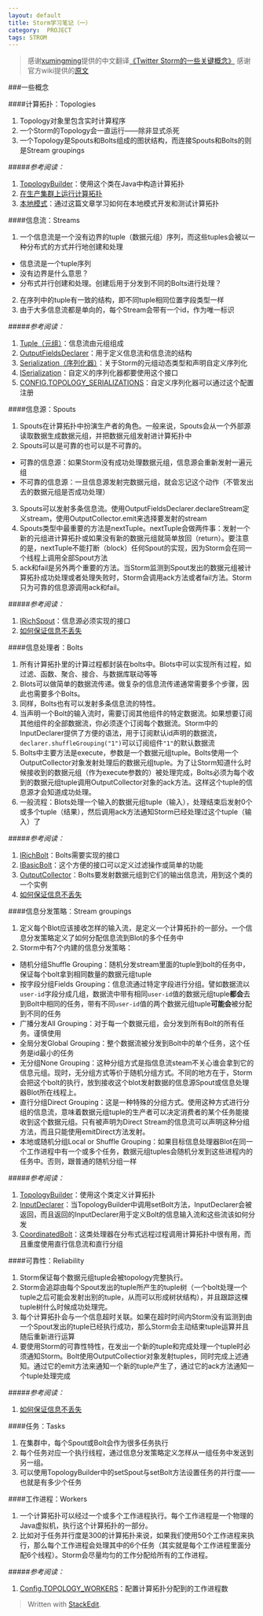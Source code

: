 ```yaml
---
layout: default
title: Storm学习笔记（一）
category:  PROJECT
tags: STROM
---
```


>感谢[xumingming](http://xumingming.sinaapp.com/)提供的中文翻译[《Twitter Storm的一些关键概念》](http://xumingming.sinaapp.com/117/twitter-storm%E7%9A%84%E4%B8%80%E4%BA%9B%E5%85%B3%E9%94%AE%E6%A6%82%E5%BF%B5/)
>感谢官方wiki提供的[原文](https://github.com/nathanmarz/storm/wiki/Concepts)

###一些概念

####计算拓扑：Topologies
1.  Topology对象里包含实时计算程序
2.  一个Storm的Topology会一直运行——除非显式杀死
3.   一个Topology是Spouts和Bolts组成的图状结构，而连接Spouts和Bolts的则是Stream groupings

#####*参考阅读：*
1.  [TopologyBuilder](http://nathanmarz.github.io/storm/doc/index.html)：使用这个类在Java中构造计算拓扑
2.  [在生产集群上运行计算拓扑](https://github.com/nathanmarz/storm/wiki/Running-topologies-on-a-production-cluster)
3.  [本地模式](https://github.com/nathanmarz/storm/wiki/Local-mode)：通过这篇文章学习如何在本地模式开发和测试计算拓扑

<!-- excerpt -->

####信息流：Streams
1.  一个信息流是一个没有边界的tuple（数据元组）序列，而这些tuples会被以一种分布式的方式并行地创建和处理
*   信息流是一个tuple序列
*   没有边界是什么意思？
*   分布式并行创建和处理。创建后用于分发到不同的Bolts进行处理？
2.  在序列中的tuple有一致的结构，即不同tuple相同位置字段类型一样
3.  由于大多信息流都是单向的，每个Stream会带有一个id，作为唯一标识

#####*参考阅读：*
1.  [Tuple（元组）](http://nathanmarz.github.com/storm/doc/backtype/storm/tuple/Tuple.html)：信息流由元组组成
2.  [OutputFieldsDeclarer](http://nathanmarz.github.com/storm/doc/backtype/storm/topology/OutputFieldsDeclarer.html)：用于定义信息流和信息流的结构
3.  [Serialization（序列化器）](https://github.com/nathanmarz/storm/wiki/Serialization)：关于Storm的元组动态类型和声明自定义序列化
4.  [ISerialization](http://nathanmarz.github.com/storm/doc/backtype/storm/serialization/ISerialization.html)：自定义的序列化器都要使用这个接口
5.  [CONFIG.TOPOLOGY_SERIALIZATIONS](http://nathanmarz.github.com/storm/doc/backtype/storm/Config.html#TOPOLOGY_SERIALIZATIONS)：自定义序列化器可以通过这个配置注册

####信息源：Spouts
1.  Spouts在计算拓扑中扮演生产者的角色。一般来说，Spouts会从一个外部源读取数据生成数据元组，并把数据元组发射进计算拓扑中
2.  Spouts可以是可靠的也可以是不可靠的。
*   可靠的信息源：如果Storm没有成功处理数据元组，信息源会重新发射一遍元组
*   不可靠的信息源：一旦信息源发射完数据元组，就会忘记这个动作（不管发出去的数据元组是否成功处理）
3.  Spouts可以发射多条信息流。使用OutputFieldsDeclarer.declareStream定义stream，使用OutputCollector.emit来选择要发射的stream
4.  Spouts类型中最重要的方法是nextTuple。nextTuple会做两件事：发射一个新的元组进计算拓扑或如果没有新的数据元组就简单放回（return）。要注意的是，nextTuple不能打断（block）任何Spout的实现，因为Storm会在同一个线程上调用全部Spout方法
5.  ack和fail是另外两个重要的方法。当Storm监测到Spout发出的数据元组被计算拓扑成功处理或者处理失败时，Storm会调用ack方法或者fail方法。Storm只为可靠的信息源调用ack和fail。

#####*参考阅读：*
1.  [IRichSpout](http://nathanmarz.github.com/storm/doc/backtype/storm/topology/IRichSpout.html)：信息源必须实现的接口
2.  [如何保证信息不丢失](https://github.com/nathanmarz/storm/wiki/Guaranteeing-message-processing)

####信息处理者：Bolts
1.  所有计算拓扑里的计算过程都封装在bolts中。Blots中可以实现所有过程，如过滤、函数、聚合、接合、与数据库联动等等
2.  Blots可以做简单的数据流传递。做复杂的信息流传递通常需要多个步骤，因此也需要多个Bolts。
3.  同样，Bolts也有可以发射多条信息流的特性。
4.  当声明一个Bolt的输入流时，需要订阅其他组件的特定数据流。如果想要订阅其他组件的全部数据流，你必须逐个订阅每个数据流。Storm中的InputDeclarer提供了方便的语法，用于订阅默认id声明的数据流，`declarer.shuffleGrouping("1")`可以订阅组件`"1"`的默认数据流
5.  Bolts中主要方法是execute，参数是一个数据元组tuple。Bolts使用一个OutputCollector对象发射处理后的数据元组tuple。为了让Storm知道什么时候接收到的数据元组（作为execute参数的）被处理完成，Bolts必须为每个收到的数据元组tuple调用OutputCollector对象的ack方法。这样这个tuple的信息源才会知道成功处理。
6.  一般流程：Blots处理一个输入的数据元组tuple（输入），处理结束后发射0个或多个tuple（结果），然后调用ack方法通知Storm已经处理过这个tuple（输入）了

#####*参考阅读：*
1.  [IRichBolt](http://nathanmarz.github.com/storm/doc/backtype/storm/topology/IRichBolt.html)：Bolts需要实现的接口
2.  [IBasicBolt](http://nathanmarz.github.com/storm/doc/backtype/storm/topology/IBasicBolt.html)：这个方便的接口可以定义过滤操作或简单的功能
3.  [OutputCollector](http://nathanmarz.github.com/storm/doc/backtype/storm/task/OutputCollector.html)：Bolts要发射数据元组到它们的输出信息流，用到这个类的一个实例
4.  [如何保证信息不丢失](https://github.com/nathanmarz/storm/wiki/Guaranteeing-message-processing)

####信息分发策略：Stream groupings
1.  定义每个Blot应该接收怎样的输入流，是定义一个计算拓扑的一部分。一个信息分发策略定义了如何分配信息流到Blot的多个任务中
2.  Storm中有7个内建的信息分发策略：
*   随机分组Shuffle Grouping：随机分发stream里面的tuple到bolt的任务中，保证每个bolt拿到相同数量的数据元组tuple
*   按字段分组Fields Grouping：信息流通过特定字段进行分组。譬如数据流以`user-id`字段分成几组，数据流中带有相同`user-id`值的数据元组tuple**都会**去到Bolt中相同的任务，带有不同`user-id`值的两个数据元组tuple**可能会**被分配到不同的任务
*   广播分发All Grouping：对于每一个数据元组，会分发到所有Bolt的所有任务。谨慎使用
*   全局分发Global Grouping：整个数据流被分发到Bolt中的单个任务，这个任务是id最小的任务
*   无分组None Grouping：这种分组方式是指信息流steam不关心谁会拿到它的信息元组。现时，无分组方式等价于随机分组方式。不同的地方在于，Storm会把这个bolt的执行，放到接收这个blot发射数据的信息源Spout或信息处理器Blot所在线程上。
*   直行分组Direct Grouping：这是一种特殊的分组方式。使用这种方式进行分组的信息流，意味着数据元组tuple的生产者可以决定消费者的某个任务能接收到这个数据元组。只有被声明为Direct Stream的信息流可以声明这种分组方法，而且只能使用emitDirect方法发射。
*   本地或随机分组Local or Shuffle Grouping：如果目标信息处理器Blot在同一个工作进程中有一个或多个任务，数据元组tuples会随机分发到这些进程内的任务中。否则，跟普通的随机分组一样

#####*参考阅读：*
1.  [TopologyBuilder](http://nathanmarz.github.com/storm/doc/backtype/storm/topology/TopologyBuilder.html)：使用这个类定义计算拓扑
2.  [InputDeclarer](http://nathanmarz.github.com/storm/doc/backtype/storm/topology/InputDeclarer.html)：当TopologyBuilder中调用setBolt方法，InputDeclarer会被返回，而且返回的InputDeclarer用于定义Bolt的信息输入流和这些流该如何分发
3.  [CoordinatedBolt](http://nathanmarz.github.com/storm/doc/backtype/storm/task/CoordinatedBolt.html)：这类处理器在分布式远程过程调用计算拓扑中很有用，而且重度使用直行信息流和直行分组

####可靠性：Reliability
1.  Storm保证每个数据元组tuple会被topology完整执行。
2.  Storm会追踪由每个Spout发出的tuple所产生的tuple树（一个bolt处理一个tuple之后可能会发射出别的tuple，从而可以形成树状结构），并且跟踪这棵tuple树什么时候成功处理完。
3.  每个计算拓扑会与一个信息超时关联。如果在超时时间内Storm没有监测到由一个Spout发出的tuple已经执行成功，那么Storm会主动结束tuple运算并且随后重新进行运算
4.  要使用Storm的可靠性特性，在发出一个新的tuple和完成处理一个tuple时必须通知Storm。Bolt使用OutputCollectior对象发射tuples，同时完成上述通知。通过它的emit方法来通知一个新的tuple产生了，通过它的ack方法通知一个tuple处理完成

#####*参考阅读：*
1.  [如何保证信息不丢失](https://github.com/nathanmarz/storm/wiki/Guaranteeing-message-processing)

####任务：Tasks
1.  在集群中，每个Spout或Bolt会作为很多任务执行
2.  每个任务对应一个执行线程，通过信息分发策略定义怎样从一组任务中发送到另一组。
3.  可以使用TopologyBuilder中的setSpout与setBolt方法设置任务的并行度——也就是有多少个任务

####工作进程：Workers
1.  一个计算拓扑可以经过一个或多个工作进程执行。每个工作进程是一个物理的Java虚拟机，执行这个计算拓扑的一部分。
2.  比如对于任务并行度是300的计算拓扑来说，如果我们使用50个工作进程来执行，那么每个工作进程会处理其中的6个任务（其实就是每个工作进程里面分配6个线程）。Storm会尽量均匀的工作分配给所有的工作进程。

#####*参考阅读：*
1.  [Config.TOPOLOGY_WORKERS](http://nathanmarz.github.com/storm/doc/backtype/storm/Config.html#TOPOLOGY_WORKERS)：配置计算拓扑分配到的工作进程数


> Written with [StackEdit](https://stackedit.io/).